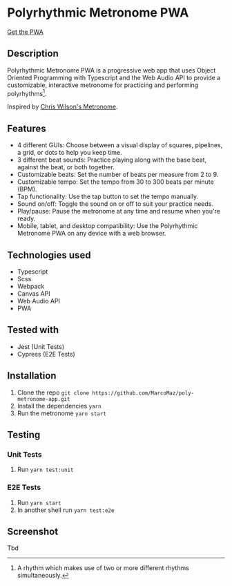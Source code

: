 # Polyrhythmic Metronome PWA
[Get the PWA](https://marcomaz.github.io/poly-metronome-app)

## Description
Polyrhythmic Metronome PWA is a progressive web app that uses Object Oriented Programming with Typescript and the Web Audio API to provide a customizable, interactive metronome for practicing and performing polyrhythms[^1].

Inspired by [Chris Wilson's Metronome](https://github.com/cwilso/metronome).

[^1]: A rhythm which makes use of two or more different rhythms simultaneously.

## Features
- 4 different GUIs: Choose between a visual display of squares, pipelines, a grid, or dots to help you keep time.
- 3 different beat sounds: Practice playing along with the base beat, against the beat, or both together.
- Customizable beats: Set the number of beats per measure from 2 to 9.
- Customizable tempo: Set the tempo from 30 to 300 beats per minute (BPM).
- Tap functionality: Use the tap button to set the tempo manually.
- Sound on/off: Toggle the sound on or off to suit your practice needs.
- Play/pause: Pause the metronome at any time and resume when you're ready.
- Mobile, tablet, and desktop compatibility: Use the Polyrhythmic Metronome PWA on any device with a web browser.

## Technologies used
- Typescript
- Scss
- Webpack
- Canvas API
- Web Audio API
- PWA

## Tested with
- Jest (Unit Tests)
- Cypress (E2E Tests)

## Installation
1. Clone the repo
 `git clone https://github.com/MarcoMaz/poly-metronome-app.git`
2. Install the dependencies
`yarn`
3. Run the metronome
`yarn start`

## Testing

### Unit Tests
1. Run `yarn test:unit`

### E2E Tests
1. Run `yarn start`
2. In another shell run `yarn test:e2e`

## Screenshot
Tbd